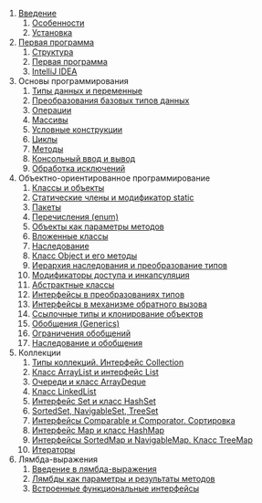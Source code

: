 1. [Введение](Intro-to-Java)
    1. [Особенности](Intro-to-Java#Особенности-java)
    1. [Установка](Intro-to-Java#Установка-java)
1. [Первая программа](First-program-with-Java)
    1. [Структура](First-program-with-Java#Структура-программы)
    1. [Первая программа](First-program-with-Java#Первая-программа)
    1. [IntelliJ IDEA](First-program-with-Java#intellij-idea)
1. Основы программирования
    1. [Типы данных и переменные](Data-types-and-variables)
    1. [Преобразования базовых типов данных](Base-data-type-conversions)
    1. [Операции](Operations)
    1. [Массивы](Arrays)
    1. [Условные конструкции](Conditional-constructions)
    1. [Циклы](Loops)
    1. [Методы](Методы)
    1. [Консольный ввод и вывод](Консольный-ввод-и-вывод)
    1. [Обработка исключений](Обработка-исключений#Обработка-исключений)
1. Объектно-ориентированное программирование
    1. [Классы и объекты](Классы-и-объекты)
    1. [Статические члены и модификатор static](Статические-члены-и-модификатор-static)
    1. [Пакеты](Пакеты)
    1. [Перечисления (enum)](Перечисления-(enum))
    1. [Объекты как параметры методов](Объекты-как-параметры-методов)
    1. [Вложенные классы](Вложенные-классы)
    1. [Наследование](Наследование)
    1. [Класс Object и его методы](Класс-Object-и-его-методы)
    1. [Иерархия наследования и преобразование типов](Иерархия-наследования-и-преобразование-типов)
    1. [Модификаторы доступа и инкапсуляция](Модификаторы-доступа-и-инкапсуляция)
    1. [Абстрактные классы](Абстрактные-классы)
    1. [Интерфейсы в преобразованиях типов](Интерфейсы#Интерфейсы-в-преобразованиях-типов)
    1. [Интерфейсы в механизме обратного вызова](Интерфейсы-в-механизме-обратного-вызова)
    1. [Ссылочные типы и клонирование объектов](Ссылочные-типы-и-клонирование-объектов)
    1. [Обобщения (Generics)](Обобщения-(Generics))
    1. [Ограничения обобщений](Ограничения-обобщений)
    1. [Наследование и обобщения](Наследование-и-обобщения)
1. Коллекции
    1. [Типы коллекций. Интерфейс Collection](Типы-коллекций.-Интерфейс-Collection)
    1. [Класс ArrayList и интерфейс List](Класс-ArrayList-и-интерфейс-List)
    1. [Очереди и класс ArrayDeque](Очереди-и-класс-ArrayDeque)
    1. [Класс LinkedList](Класс-LinkedList)
    1. [Интерфейс Set и класс HashSet](Интерфейс-Set-и-класс-HashSet)
    1. [SortedSet, NavigableSet, TreeSet](SortedSet,-NavigableSet,-TreeSet)
    1. [Интерфейсы Comparable и Comporator. Сортировка](Интерфейсы-Comparable-и-Comparator.-Сортировка)
    1. [Интерфейс Map и класс HashMap](Интерфейс-Map-и-класс-HashMap)
    1. [Интерфейсы SortedMap и NavigableMap. Класс TreeMap](Интерфейсы-SortedMap-и-NavigableMap.-Класс-TreeMap)
    1. [Итераторы](Итераторы)
1. Лямбда-выражения
    1. [Введение в лямбда-выражения](Введение-в-лямбда-выражения)
    1. [Лямбды как параметры и результаты методов](Лямбды-как-параметры-и-результаты-методов)
    1. [Встроенные функциональные интерфейсы](Встроенные-функциональные-интерфейсы)